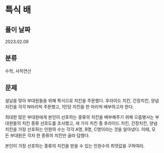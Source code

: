 # 특식 배


## 풀이 날짜
2023.02.09


## 분류
수학, 사칙연산


## 문제
설날을 맞아 부대원들을 위해 특식으로 치킨을 주문했다. 후라이드 치킨, 간장치킨, 양념치킨을 각각 N마리씩 주문했고, 1인당 치킨을 한 마리씩 배부하고자 한다.

최대한 많은 부대원에게 본인이 선호하는 종류의 치킨을 배부해주기 위해 으뜸병사는 부대원들의 치킨 종류 선호도를 조사했고, 세 가지 치킨 중 후라이드 치킨, 간장치킨, 양념치킨을 가장 선호하는 인원의 수는 각각 A명, B명, C명이라는 것을 알아냈다. 이때, 모든 부대원은 각자 한 종류의 치킨만 골라 답했다.

본인이 가장 선호하는 종류의 치킨을 받을 수 있는 인원수의 최댓값을 구하여라.